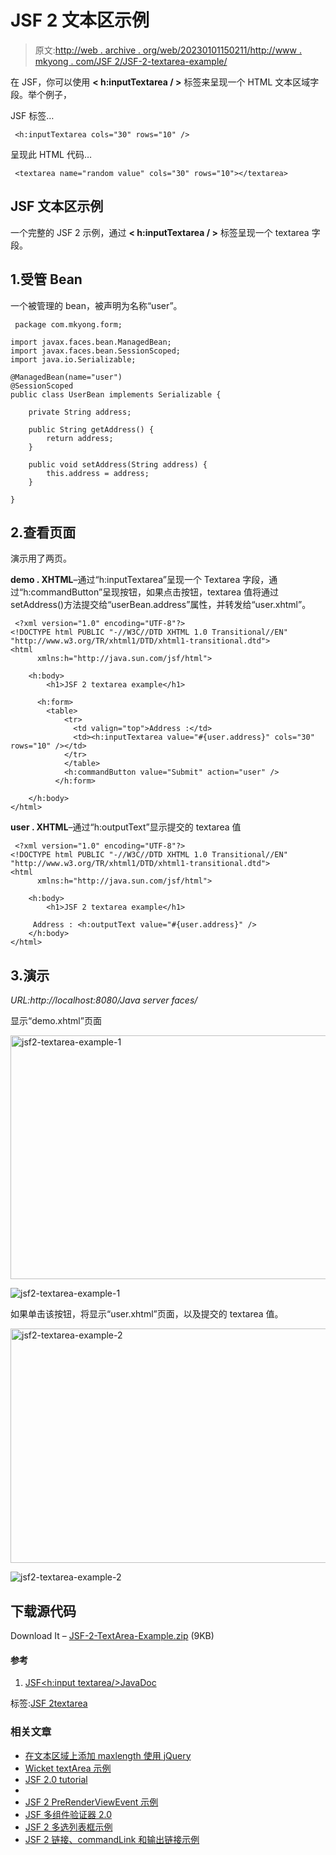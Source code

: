 # JSF 2 文本区示例

> 原文:[http://web . archive . org/web/20230101150211/http://www . mkyong . com/JSF 2/JSF-2-textarea-example/](http://web.archive.org/web/20230101150211/http://www.mkyong.com/jsf2/jsf-2-textarea-example/)

在 JSF，你可以使用 **< h:inputTextarea / >** 标签来呈现一个 HTML 文本区域字段。举个例子，

JSF 标签…

```
 <h:inputTextarea cols="30" rows="10" /> 
```

呈现此 HTML 代码…

```
 <textarea name="random value" cols="30" rows="10"></textarea> 
```

## JSF 文本区示例

一个完整的 JSF 2 示例，通过 **< h:inputTextarea / >** 标签呈现一个 textarea 字段。

## 1.受管 Bean

一个被管理的 bean，被声明为名称“user”。

```
 package com.mkyong.form;

import javax.faces.bean.ManagedBean;
import javax.faces.bean.SessionScoped;
import java.io.Serializable;

@ManagedBean(name="user")
@SessionScoped
public class UserBean implements Serializable {

	private String address;

	public String getAddress() {
		return address;
	}

	public void setAddress(String address) {
		this.address = address;
	}

} 
```

## 2.查看页面

演示用了两页。

**demo . XHTML**–通过“h:inputTextarea”呈现一个 Textarea 字段，通过“h:commandButton”呈现按钮，如果点击按钮，textarea 值将通过 setAddress()方法提交给“userBean.address”属性，并转发给“user.xhtml”。

```
 <?xml version="1.0" encoding="UTF-8"?>
<!DOCTYPE html PUBLIC "-//W3C//DTD XHTML 1.0 Transitional//EN" 
"http://www.w3.org/TR/xhtml1/DTD/xhtml1-transitional.dtd">
<html    
      xmlns:h="http://java.sun.com/jsf/html">

    <h:body>
    	<h1>JSF 2 textarea example</h1>

	  <h:form>
		<table>
    		<tr>
    		  <td valign="top">Address :</td>
    		  <td><h:inputTextarea value="#{user.address}" cols="30" rows="10" /></td>
    		</tr> 
    		</table>
    		<h:commandButton value="Submit" action="user" />
    	  </h:form>

    </h:body>
</html> 
```

**user . XHTML**–通过“h:outputText”显示提交的 textarea 值

```
 <?xml version="1.0" encoding="UTF-8"?>
<!DOCTYPE html PUBLIC "-//W3C//DTD XHTML 1.0 Transitional//EN" 
"http://www.w3.org/TR/xhtml1/DTD/xhtml1-transitional.dtd">
<html    
      xmlns:h="http://java.sun.com/jsf/html">

    <h:body>
    	<h1>JSF 2 textarea example</h1>

	 Address : <h:outputText value="#{user.address}" />
    </h:body>
</html> 
```

## 3.演示

*URL:http://localhost:8080/Java server faces/*

显示“demo.xhtml”页面

<noscript><img src="../Images/b7306b8491a174f3fb5c625e281e9e24.png" alt="jsf2-textarea-example-1" title="jsf2-textarea-example-1" width="640" height="390" data-original-src="http://web.archive.org/web/20201212022644im_/http://www.mkyong.com/wp-content/uploads/2010/09/jsf2-textarea-example-1.png"/></noscript>

![jsf2-textarea-example-1](../Images/58780a8a6fc6e87873af85e2f2bb382e.png "jsf2-textarea-example-1")

如果单击该按钮，将显示“user.xhtml”页面，以及提交的 textarea 值。

<noscript><img src="../Images/c24dcc56d4569137196c26571a984d59.png" alt="jsf2-textarea-example-2" title="jsf2-textarea-example-2" width="640" height="375" data-original-src="http://web.archive.org/web/20201212022644im_/http://www.mkyong.com/wp-content/uploads/2010/09/jsf2-textarea-example-2.png"/></noscript>

![jsf2-textarea-example-2](../Images/5e1d241c38ff2056fb68204e2b177aa6.png "jsf2-textarea-example-2")

## 下载源代码

Download It – [JSF-2-TextArea-Example.zip](http://web.archive.org/web/20201212022644/http://www.mkyong.com/wp-content/uploads/2010/09/JSF-2-TextArea-Example.zip) (9KB)

#### 参考

1.  [JSF<h:input textarea/>JavaDoc](http://web.archive.org/web/20201212022644/https://javaserverfaces.dev.java.net/nonav/docs/2.0/pdldocs/facelets/h/inputTextarea.html)

标签:[JSF 2](http://web.archive.org/web/20201212022644/https://mkyong.com/tag/jsf2/)[textarea](http://web.archive.org/web/20201212022644/https://mkyong.com/tag/textarea/)<input type="hidden" id="mkyong-current-postId" value="7140">

### 相关文章

*   [在文本区域上添加 maxlength 使用 jQuery](/web/20201212022644/https://www.mkyong.com/jquery/add-maxlength-on-textarea-using-jquery/)
*   [Wicket textArea 示例](/web/20201212022644/https://www.mkyong.com/wicket/wicket-textarea-example/)
*   [JSF 2.0 tutorial](/web/20201212022644/https://www.mkyong.com/tutorials/jsf-2-0-tutorials/)
*   [](/web/20201212022644/https://www.mkyong.com/struts/struts-htmltextarea-textarea-example/)
*   [JSF 2 PreRenderViewEvent 示例](/web/20201212022644/https://www.mkyong.com/jsf2/jsf-2-prerenderviewevent-example/)
*   [JSF 多组件验证器 2.0](/web/20201212022644/https://www.mkyong.com/jsf2/multi-components-validator-in-jsf-2-0/)
*   [JSF 2 多选列表框示例](/web/20201212022644/https://www.mkyong.com/jsf2/jsf-2-multiple-select-listbox-example/)
*   [JSF 2 链接、commandLink 和输出链接示例](/web/20201212022644/https://www.mkyong.com/jsf2/jsf-2-link-commandlink-and-outputlink-example/)